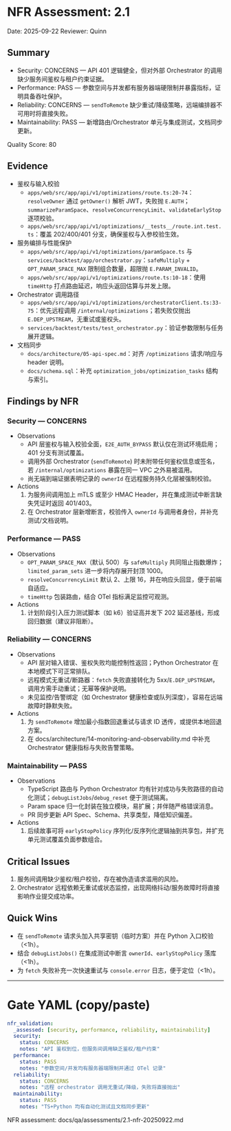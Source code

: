 # NFR Assessment: 2.1

Date: 2025-09-22
Reviewer: Quinn

## Summary

- Security: CONCERNS — API 401 逻辑健全，但对外部 Orchestrator 的调用缺少服务间鉴权与租户约束证据。
- Performance: PASS — 参数空间与并发都有服务器端硬限制并暴露指标，证明具备吞吐保护。
- Reliability: CONCERNS — `sendToRemote` 缺少重试/降级策略，远端编排器不可用时将直接失败。
- Maintainability: PASS — 新增路由/Orchestrator 单元与集成测试，文档同步更新。

Quality Score: 80

## Evidence

- 鉴权与输入校验
  - `apps/web/src/app/api/v1/optimizations/route.ts:20-74`：`resolveOwner` 通过 `getOwner()` 解析 JWT，失败抛 `E.AUTH`；`summarizeParamSpace`、`resolveConcurrencyLimit`、`validateEarlyStop` 逐项校验。
  - `apps/web/src/app/api/v1/optimizations/__tests__/route.int.test.ts`：覆盖 202/400/401 分支，确保鉴权与入参校验生效。
- 服务编排与性能保护
  - `apps/web/src/app/api/v1/optimizations/paramSpace.ts` 与 `services/backtest/app/orchestrator.py`：`safeMultiply` + `OPT_PARAM_SPACE_MAX` 限制组合数量，超限抛 `E.PARAM_INVALID`。
  - `apps/web/src/app/api/v1/optimizations/route.ts:10-18`：使用 `timeHttp` 打点路由延迟，响应头返回估算与并发上限。
- Orchestrator 调用路径
  - `apps/web/src/app/api/v1/optimizations/orchestratorClient.ts:33-75`：优先远程调用 `/internal/optimizations`；若失败仅抛出 `E.DEP_UPSTREAM`，无重试或鉴权头。
  - `services/backtest/tests/test_orchestrator.py`：验证参数限制与任务展开逻辑。
- 文档同步
  - `docs/architecture/05-api-spec.md`：对齐 `/optimizations` 请求/响应与 header 说明。
  - `docs/schema.sql`：补充 `optimization_jobs/optimization_tasks` 结构与索引。

## Findings by NFR

### Security — CONCERNS
- Observations
  - API 层鉴权与输入校验全面，`E2E_AUTH_BYPASS` 默认仅在测试环境启用；401 分支有测试覆盖。
  - 调用外部 Orchestrator (`sendToRemote`) 时未附带任何鉴权信息或签名，若 `/internal/optimizations` 暴露在同一 VPC 之外易被滥用。
  - 尚无端到端证据表明记录的 `ownerId` 在远程服务持久化层被强制校验。
- Actions
  1. 为服务间调用加上 mTLS 或至少 HMAC Header，并在集成测试中断言缺失凭证时返回 401/403。
  2. 在 Orchestrator 层新增断言，校验传入 `ownerId` 与调用者身份，并补充测试/文档说明。

### Performance — PASS
- Observations
  - `OPT_PARAM_SPACE_MAX`（默认 500）与 `safeMultiply` 共同阻止指数爆炸；`limited_param_sets` 进一步将内存展开封顶 1000。
  - `resolveConcurrencyLimit` 默认 2、上限 16，并在响应头回显，便于前端自适应。
  - `timeHttp` 包装路由，结合 OTel 指标满足监控可观测。
- Actions
  1. 计划阶段引入压力测试脚本（如 k6）验证高并发下 202 延迟基线，形成回归数据（建议非阻断）。

### Reliability — CONCERNS
- Observations
  - API 层对输入错误、鉴权失败均能控制性返回；Python Orchestrator 在本地模式下可正常排队。
  - 远程模式无重试/断路器：`fetch` 失败直接转化为 5xx/`E.DEP_UPSTREAM`，调用方需手动重试；无幂等保护说明。
  - 未见监控/告警绑定（如 Orchestrator 健康检查或队列深度），容易在远端故障时静默失败。
- Actions
  1. 为 `sendToRemote` 增加最小指数回退重试与请求 ID 透传，或提供本地回退方案。
  2. 在 docs/architecture/14-monitoring-and-observability.md 中补充 Orchestrator 健康指标与失败告警策略。

### Maintainability — PASS
- Observations
  - TypeScript 路由与 Python Orchestrator 均有针对成功与失败路径的自动化测试；`debugListJobs`/`debug_reset` 便于测试隔离。
  - Param space 归一化封装在独立模块，易扩展；并伴随严格错误消息。
  - PR 同步更新 API Spec、Schema、共享类型，降低知识偏差。
- Actions
  1. 后续故事可将 `earlyStopPolicy` 序列化/反序列化逻辑抽到共享包，并扩充单元测试覆盖负面参数组合。

## Critical Issues
1. 服务间调用缺少鉴权/租户校验，存在被伪造请求滥用的风险。
2. Orchestrator 远程依赖无重试或状态监控，出现网络抖动/服务故障时将直接影响作业提交成功率。

## Quick Wins
- 在 `sendToRemote` 请求头加入共享密钥（临时方案）并在 Python 入口校验（<1h）。
- 结合 `debugListJobs()` 在集成测试中断言 `ownerId`、`earlyStopPolicy` 落库（<1h）。
- 为 `fetch` 失败补充一次快速重试与 `console.error` 日志，便于定位（<1h）。

---

# Gate YAML (copy/paste)

```yaml
nfr_validation:
  _assessed: [security, performance, reliability, maintainability]
  security:
    status: CONCERNS
    notes: "API 鉴权到位，但服务间调用缺乏鉴权/租户约束"
  performance:
    status: PASS
    notes: "参数空间/并发均有服务器端限制并通过 OTel 记录"
  reliability:
    status: CONCERNS
    notes: "远程 orchestrator 调用无重试/降级，失败将直接抛出"
  maintainability:
    status: PASS
    notes: "TS+Python 均有自动化测试且文档同步更新"
```

NFR assessment: docs/qa/assessments/2.1-nfr-20250922.md

